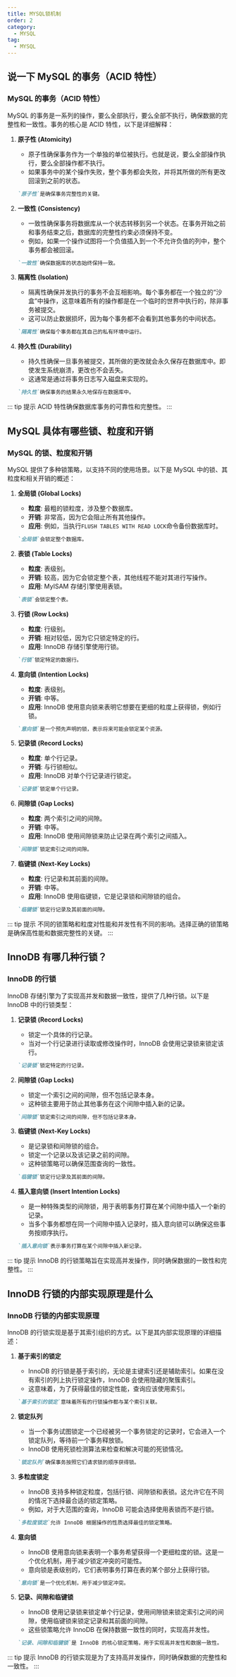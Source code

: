 ```yaml
---
title: MYSQL锁机制
order: 2
category:
  - MYSQL
tag:
  - MYSQL
---
```




## 说一下 MySQL 的事务（ACID 特性）

### MySQL 的事务（ACID 特性）

MySQL 的事务是一系列的操作，要么全部执行，要么全部不执行，确保数据的完整性和一致性。事务的核心是 ACID 特性，以下是详细解释：

1. **原子性 (Atomicity)**
    - 原子性确保事务作为一个单独的单位被执行。也就是说，要么全部操作执行，要么全部操作都不执行。
    - 如果事务中的某个操作失败，整个事务都会失败，并将其所做的所有更改回滚到之前的状态。

    ```markdown
    `原子性`是确保事务完整性的关键。
    ```

2. **一致性 (Consistency)**
    - 一致性确保事务将数据库从一个状态转移到另一个状态。在事务开始之前和事务结束之后，数据库的完整性约束必须保持不变。
    - 例如，如果一个操作试图将一个负值插入到一个不允许负值的列中，整个事务都会被回滚。

    ```markdown
    `一致性`确保数据库的状态始终保持一致。
    ```

3. **隔离性 (Isolation)**
    - 隔离性确保并发执行的事务不会互相影响。每个事务都在一个独立的“沙盒”中操作，这意味着所有的操作都是在一个临时的世界中执行的，除非事务被提交。
    - 这可以防止数据损坏，因为每个事务都不会看到其他事务的中间状态。

    ```markdown
    `隔离性`确保每个事务都在其自己的私有环境中运行。
    ```

4. **持久性 (Durability)**
    - 持久性确保一旦事务被提交，其所做的更改就会永久保存在数据库中。即使发生系统崩溃，更改也不会丢失。
    - 这通常是通过将事务日志写入磁盘来实现的。

    ```markdown
    `持久性`确保事务的结果永久地保存在数据库中。
    ```

::: tip 提示
ACID 特性确保数据库事务的可靠性和完整性。
:::

## MySQL 具体有哪些锁、粒度和开销

### MySQL 的锁、粒度和开销

MySQL 提供了多种锁策略，以支持不同的使用场景。以下是 MySQL 中的锁、其粒度和相关开销的概述：

1. **全局锁 (Global Locks)**
   
    - **粒度**: 最粗的锁粒度，涉及整个数据库。
    - **开销**: 非常高，因为它会阻止所有其他操作。
    - **应用**: 例如，当执行`FLUSH TABLES WITH READ LOCK`命令备份数据库时。
    
    ```markdown
    `全局锁`会锁定整个数据库。
    ```
    
2. **表锁 (Table Locks)**
    - **粒度**: 表级别。
    - **开销**: 较高，因为它会锁定整个表，其他线程不能对其进行写操作。
    - **应用**: MyISAM 存储引擎使用表锁。

    ```markdown
    `表锁`会锁定整个表。
    ```

3. **行锁 (Row Locks)**
    - **粒度**: 行级别。
    - **开销**: 相对较低，因为它只锁定特定的行。
    - **应用**: InnoDB 存储引擎使用行锁。

    ```markdown
    `行锁`锁定特定的数据行。
    ```

4. **意向锁 (Intention Locks)**
    - **粒度**: 表级别。
    - **开销**: 中等。
    - **应用**: InnoDB 使用意向锁来表明它想要在更细的粒度上获得锁，例如行锁。

    ```markdown
    `意向锁`是一个预先声明的锁，表示将来可能会锁定某个资源。
    ```

5. **记录锁 (Record Locks)**
    - **粒度**: 单个行记录。
    - **开销**: 与行锁相似。
    - **应用**: InnoDB 对单个行记录进行锁定。

    ```markdown
    `记录锁`锁定单个行记录。
    ```

6. **间隙锁 (Gap Locks)**
    - **粒度**: 两个索引之间的间隙。
    - **开销**: 中等。
    - **应用**: InnoDB 使用间隙锁来防止记录在两个索引之间插入。

    ```markdown
    `间隙锁`锁定索引之间的间隙。
    ```

7. **临键锁 (Next-Key Locks)**
    - **粒度**: 行记录和其前面的间隙。
    - **开销**: 中等。
    - **应用**: InnoDB 使用临键锁，它是记录锁和间隙锁的组合。

    ```markdown
    `临键锁`锁定行记录及其前面的间隙。
    ```

::: tip 提示
不同的锁策略和粒度对性能和并发性有不同的影响。选择正确的锁策略是确保高性能和数据完整性的关键。
:::

## InnoDB 有哪几种行锁？

### InnoDB 的行锁

InnoDB 存储引擎为了实现高并发和数据一致性，提供了几种行锁。以下是 InnoDB 中的行锁类型：

1. **记录锁 (Record Locks)**
    - 锁定一个具体的行记录。
    - 当对一个行记录进行读取或修改操作时，InnoDB 会使用记录锁来锁定该行。

    ```markdown
    `记录锁`锁定特定的行记录。
    ```

2. **间隙锁 (Gap Locks)**
    - 锁定一个索引之间的间隙，但不包括记录本身。
    - 这种锁主要用于防止其他事务在这个间隙中插入新的记录。

    ```markdown
    `间隙锁`锁定索引之间的间隙，但不包括记录本身。
    ```

3. **临键锁 (Next-Key Locks)**
    - 是记录锁和间隙锁的组合。
    - 锁定一个记录以及该记录之前的间隙。
    - 这种锁策略可以确保范围查询的一致性。

    ```markdown
    `临键锁`锁定行记录及其前面的间隙。
    ```

4. **插入意向锁 (Insert Intention Locks)**
    - 是一种特殊类型的间隙锁，用于表明事务打算在某个间隙中插入一个新的记录。
    - 当多个事务都想在同一个间隙中插入记录时，插入意向锁可以确保这些事务按顺序执行。

    ```markdown
    `插入意向锁`表示事务打算在某个间隙中插入新记录。
    ```

::: tip 提示
InnoDB 的行锁策略旨在实现高并发操作，同时确保数据的一致性和完整性。
:::

## InnoDB 行锁的内部实现原理是什么

### InnoDB 行锁的内部实现原理

InnoDB 的行锁实现是基于其索引组织的方式。以下是其内部实现原理的详细描述：

1. **基于索引的锁定**
    - InnoDB 的行锁是基于索引的，无论是主键索引还是辅助索引。如果在没有索引的列上执行锁定操作，InnoDB 会使用隐藏的聚簇索引。
    - 这意味着，为了获得最佳的锁定性能，查询应该使用索引。

    ```markdown
    `基于索引的锁定`意味着所有的行锁操作都与某个索引关联。
    ```

2. **锁定队列**
    - 当一个事务试图锁定一个已经被另一个事务锁定的记录时，它会进入一个锁定队列，等待前一个事务释放锁。
    - InnoDB 使用死锁检测算法来检查和解决可能的死锁情况。

    ```markdown
    `锁定队列`确保事务按照它们请求锁的顺序获得锁。
    ```

3. **多粒度锁定**
    - InnoDB 支持多种锁定粒度，包括行锁、间隙锁和表锁。这允许它在不同的情况下选择最合适的锁定策略。
    - 例如，对于大范围的查询，InnoDB 可能会选择使用表锁而不是行锁。

    ```markdown
    `多粒度锁定`允许 InnoDB 根据操作的性质选择最佳的锁定策略。
    ```

4. **意向锁**
    - InnoDB 使用意向锁来表明一个事务希望获得一个更细粒度的锁。这是一个优化机制，用于减少锁定冲突的可能性。
    - 意向锁是表级别的，它们表明事务打算在表的某个部分上获得行锁。

    ```markdown
    `意向锁`是一个优化机制，用于减少锁定冲突。
    ```

5. **记录、间隙和临键锁**
    - InnoDB 使用记录锁来锁定单个行记录，使用间隙锁来锁定索引之间的间隙，使用临键锁来锁定记录和其前面的间隙。
    - 这些锁策略允许 InnoDB 在保持数据一致性的同时，实现高并发性。

    ```markdown
    `记录、间隙和临键锁`是 InnoDB 的核心锁定策略，用于实现高并发性和数据一致性。
    ```

::: tip 提示
InnoDB 的行锁实现是为了支持高并发操作，同时确保数据的完整性和一致性。
:::